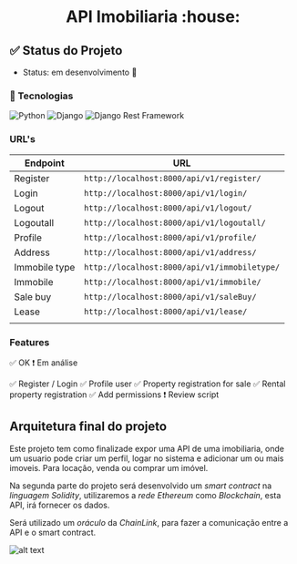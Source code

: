 <h1 align="center"> 
   API Imobiliaria :house:
</h1>

## :white_check_mark: Status do Projeto
- Status: em desenvolvimento :construction:

 ### :link: Tecnologias

![Python](https://img.shields.io/badge/Python-v3.9.0-blue) 
![Django](https://img.shields.io/badge/Django-v3.1.2-blue) 
![Django Rest Framework](https://img.shields.io/badge/DjangoRestFramework-v3.12.1-blue)



### URL's


|    Endpoint     |                    URL                          |  
|-----------------|-------------------------------------------------|
|  Register       |  `http://localhost:8000/api/v1/register/`       |   
|  Login          |  `http://localhost:8000/api/v1/login/`          |   
|  Logout         |  `http://localhost:8000/api/v1/logout/`         |   
|  Logoutall      |  `http://localhost:8000/api/v1/logoutall/`      |   
|  Profile        |  `http://localhost:8000/api/v1/profile/`        |  
|  Address        |  `http://localhost:8000/api/v1/address/`        |   
|  Immobile type  |  `http://localhost:8000/api/v1/immobiletype/`   |
|  Immobile       |  `http://localhost:8000/api/v1/immobile/`       | 
|  Sale buy       |  `http://localhost:8000/api/v1/saleBuy/`        |
|  Lease          |  `http://localhost:8000/api/v1/lease/`          |
|                 |                                                 |



### Features

:white_check_mark: OK
:heavy_exclamation_mark: Em análise

:white_check_mark: Register / Login
:white_check_mark: Profile user
:white_check_mark: Property registration for sale
:white_check_mark: Rental property registration
:white_check_mark: Add permissions
:heavy_exclamation_mark: Review script



## Arquitetura final do projeto

Este projeto tem como finalizade expor uma API de uma imobiliaria, onde um usuario pode criar um perfil,
logar no sistema e adicionar um ou mais imoveis. Para locação, venda ou comprar um imóvel.

Na segunda parte do projeto será desenvolvido um *smart contract* na *linguagem Solidity*, utilizaremos a *rede Ethereum* como *Blockchain*, esta API, irá fornecer os dados. 

Será utilizado um *oráculo* da *ChainLink*, para fazer a comunicação entre a API e o smart contract.


![alt text](/home/fabricio/Documentos/APNPs/Projeto_Integrador/API_Imobiliaria/API_Imobiliaria/ImgReadme/Arquitetura-versao.jpg)

